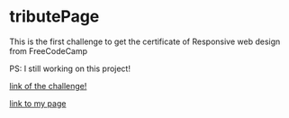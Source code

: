 # tributePage

This is the first challenge to get the certificate of Responsive web design from FreeCodeCamp

PS: I still working on this project!

[link of the challenge!](https://www.freecodecamp.org/learn/responsive-web-design/responsive-web-design-projects/build-a-tribute-page)

[link to my page](https://leoantunesbrombilla.github.io/tributePage/)
